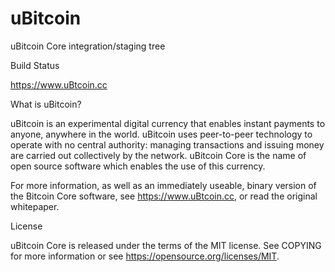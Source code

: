# uBitcoin
uBitcoin Core integration/staging tree

Build Status

https://www.uBtcoin.cc

What is uBitcoin?

uBitcoin is an experimental digital currency that enables instant payments to anyone, anywhere in the world. uBitcoin uses peer-to-peer technology to operate with no central authority: managing transactions and issuing money are carried out collectively by the network. uBitcoin Core is the name of open source software which enables the use of this currency.

For more information, as well as an immediately useable, binary version of the Bitcoin Core software, see https://www.uBtcoin.cc, or read the original whitepaper.

License

uBitcoin Core is released under the terms of the MIT license. See COPYING for more information or see https://opensource.org/licenses/MIT.
